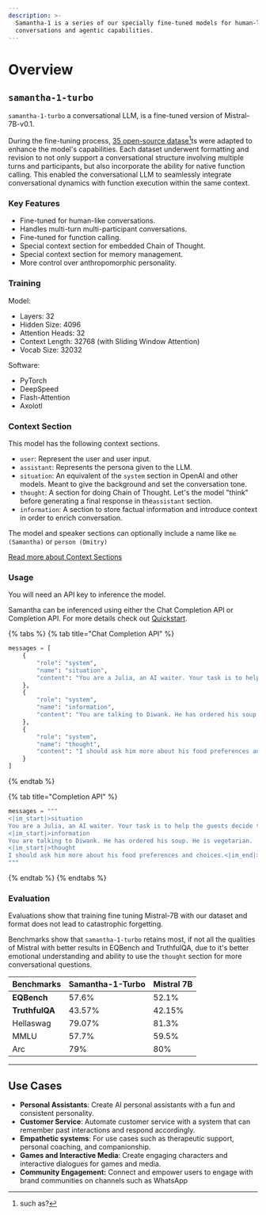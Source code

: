 ```yaml
---
description: >-
  Samantha-1 is a series of our specially fine-tuned models for human-like
  conversations and agentic capabilities.
---
```


# Overview

## `samantha-1-turbo`

`samantha-1-turbo` a conversational LLM, is a fine-tuned version of Mistral-7B-v0.1.

During the fine-tuning process, [35 open-source datase](#user-content-fn-1)[^1]ts were adapted to enhance the model's capabilities. Each dataset underwent formatting and revision to not only support a conversational structure involving multiple turns and participants, but also incorporate the ability for native function calling. This enabled the conversational LLM to seamlessly integrate conversational dynamics with function execution within the same context.

### Key Features

* Fine-tuned for human-like conversations.
* Handles multi-turn multi-participant conversations.
* Fine-tuned for function calling.
* Special context section for embedded Chain of Thought.
* Special context section for memory management.
* More control over anthropomorphic personality.

### Training

Model:

* Layers: 32
* Hidden Size: 4096
* Attention Heads: 32
* Context Length: 32768 (with Sliding Window Attention)
* Vocab Size: 32032

Software:

* PyTorch
* DeepSpeed
* Flash-Attention
* Axolotl

### Context Section

This model has the following context sections.

* `user`: Represent the user and user input.
* `assistant`: Represents the persona given to the LLM.
* `situation`: An equivalent of the `system` section in OpenAI and other models. Meant to give the background and set the conversation tone.
* `thought`: A section for doing Chain of Thought. Let's the model "think" before generating a final response in the`assistant` section.
* `information`: A section to store factual information and introduce context in order to enrich conversation.

The model and speaker sections can optionally include a name like `me (Samantha)` or `person (Dmitry)`

[Read more about Context Sections](overview.md#context-section)

### Usage

You will need an API key to inference the model.

Samantha can be inferenced using either the Chat Completion API or Completion API. For more details check out [Quickstart](python-setup.md).

{% tabs %}
{% tab title="Chat Completion API" %}
```python
messages = [
    {
        "role": "system",
        "name": "situation",
        "content": "You are a Julia, an AI waiter. Your task is to help the guests decide their order."
    },
    {
        "role": "system",
        "name": "information",
        "content": "You are talking to Diwank. He has ordered his soup. He is vegetarian."
    },
    {
        "role": "system",
        "name": "thought",
        "content": "I should ask him more about his food preferences and choices."
    }
]

```
{% endtab %}

{% tab title="Completion API" %}
```python
messages = """
<|im_start|>situation
You are a Julia, an AI waiter. Your task is to help the guests decide their order.<|im_end|>
<|im_start|>information
You are talking to Diwank. He has ordered his soup. He is vegetarian.
<|im_start|>thought
I should ask him more about his food preferences and choices.<|im_end|>
"""
```
{% endtab %}
{% endtabs %}

### Evaluation

Evaluations show that training fine tuning Mistral-7B with our dataset and format does not lead to catastrophic forgetting.

Benchmarks show that `samantha-1-turbo` retains most, if not all the qualities of Mistral with better results in EQBench and TruthfulQA, due to it's better emotional understanding and ability to use the `thought` section for more conversational questions.

| Benchmarks     | Samantha-1-Turbo | Mistral 7B |
| -------------- | ---------------- | ---------- |
| **EQBench**    | 57.6%            | 52.1%      |
| **TruthfulQA** | 43.57%           | 42.15%     |
| Hellaswag      | 79.07%           | 81.3%      |
| MMLU           | 57.7%            | 59.5%      |
| Arc            | 79%              | 80%        |

***

## Use Cases

* **Personal Assistants**: Create AI personal assistants with a fun and consistent personality.
* **Customer Service**: Automate customer service with a system that can remember past interactions and respond accordingly.
* **Empathetic systems**: For use cases such as therapeutic support, personal coaching, and companionship.
* **Games and Interactive Media**: Create engaging characters and interactive dialogues for games and media.
* **Community Engagement:** Connect and empower users to engage with brand communities on channels such as WhatsApp

[^1]: such as?

